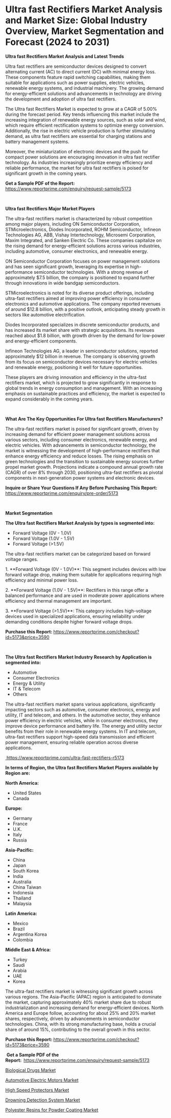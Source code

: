 <p><h1>Ultra fast Rectifiers Market Analysis and Market Size: Global Industry Overview, Market Segmentation and Forecast (2024 to 2031)</h1></p><p><strong>Ultra fast Rectifiers Market Analysis and Latest Trends</strong></p>
<p><p>Ultra fast rectifiers are semiconductor devices designed to convert alternating current (AC) to direct current (DC) with minimal energy loss. These components feature rapid switching capabilities, making them suitable for applications such as power supplies, electric vehicles, renewable energy systems, and industrial machinery. The growing demand for energy-efficient solutions and advancements in technology are driving the development and adoption of ultra fast rectifiers.</p><p>The Ultra fast Rectifiers Market is expected to grow at a CAGR of 5.00% during the forecast period. Key trends influencing this market include the increasing integration of renewable energy sources, such as solar and wind, which require efficient rectification systems to optimize energy conversion. Additionally, the rise in electric vehicle production is further stimulating demand, as ultra fast rectifiers are essential for charging stations and battery management systems. </p><p>Moreover, the miniaturization of electronic devices and the push for compact power solutions are encouraging innovation in ultra fast rectifier technology. As industries increasingly prioritize energy efficiency and reliable performance, the market for ultra fast rectifiers is poised for significant growth in the coming years.</p></p>
<p><strong>Get a Sample PDF of the Report:&nbsp;</strong> <a href="https://www.reportprime.com/enquiry/request-sample/5173">https://www.reportprime.com/enquiry/request-sample/5173</a></p>
<p>&nbsp;</p>
<p><strong>Ultra fast Rectifiers Major Market Players</strong></p>
<p><p>The ultra-fast rectifiers market is characterized by robust competition among major players, including ON Semiconductor Corporation, STMicroelectronics, Diodes Incorporated, ROHM Semiconductor, Infineon Technologies AG, ABB, Vishay Intertechnology, Microsemi Corporation, Maxim Integrated, and Sanken Electric Co. These companies capitalize on the rising demand for energy-efficient solutions across various industries, including automotive, consumer electronics, and renewable energy.</p><p>ON Semiconductor Corporation focuses on power management solutions and has seen significant growth, leveraging its expertise in high-performance semiconductor technologies. With a strong revenue of approximately $7.5 billion, the company is positioned to expand further through innovations in wide bandgap semiconductors.</p><p>STMicroelectronics is noted for its diverse product offerings, including ultra-fast rectifiers aimed at improving power efficiency in consumer electronics and automotive applications. The company reported revenues of around $12.8 billion, with a positive outlook, anticipating steady growth in sectors like automotive electrification.</p><p>Diodes Incorporated specializes in discrete semiconductor products, and has increased its market share with strategic acquisitions. Its revenues reached about $1.8 billion, with growth driven by the demand for low-power and energy-efficient components.</p><p>Infineon Technologies AG, a leader in semiconductor solutions, reported approximately $12 billion in revenue. The company is observing growth from its focus on semiconductor devices necessary for electric vehicles and renewable energy, positioning it well for future opportunities.</p><p>These players are driving innovation and efficiency in the ultra-fast rectifiers market, which is projected to grow significantly in response to global trends in energy consumption and management. With an increasing emphasis on sustainable practices and efficiency, the market is expected to expand considerably in the coming years.</p></p>
<p>&nbsp;</p>
<p><strong>What Are The Key Opportunities For Ultra fast Rectifiers Manufacturers?</strong></p>
<p><p>The ultra-fast rectifiers market is poised for significant growth, driven by increasing demand for efficient power management solutions across various sectors, including consumer electronics, renewable energy, and electric vehicles. With advancements in semiconductor technology, the market is witnessing the development of high-performance rectifiers that enhance energy efficiency and reduce losses. The rising emphasis on green technologies and the transition to sustainable energy sources further propel market growth. Projections indicate a compound annual growth rate (CAGR) of over 8% through 2030, positioning ultra-fast rectifiers as pivotal components in next-generation power systems and electronic devices.</p></p>
<p><strong>Inquire or Share Your Questions If Any Before Purchasing This Report:</strong> <a href="https://www.reportprime.com/enquiry/pre-order/5173">https://www.reportprime.com/enquiry/pre-order/5173</a></p>
<p>&nbsp;</p>
<p><strong>Market Segmentation</strong></p>
<p><strong>The Ultra fast Rectifiers Market Analysis by types is segmented into:</strong></p>
<p><ul><li>Forward Voltage (0V - 1.0V)</li><li>Forward Voltage (1.0V - 1.5V)</li><li>Forward Voltage (>1.5V)</li></ul></p>
<p><p>The ultra-fast rectifiers market can be categorized based on forward voltage ranges. </p><p>1. **Forward Voltage (0V - 1.0V)**: This segment includes devices with low forward voltage drop, making them suitable for applications requiring high efficiency and minimal power loss.</p><p>2. **Forward Voltage (1.0V - 1.5V)**: Rectifiers in this range offer a balanced performance and are used in moderate power applications where efficiency and thermal management are important.</p><p>3. **Forward Voltage (>1.5V)**: This category includes high-voltage devices used in specialized applications, ensuring reliability under demanding conditions despite higher forward voltage drops.</p></p>
<p><strong>Purchase this Report:&nbsp;</strong><a href="https://www.reportprime.com/checkout?id=5173&price=3590">https://www.reportprime.com/checkout?id=5173&price=3590</a></p>
<p>&nbsp;</p>
<p><strong>The Ultra fast Rectifiers Market Industry Research by Application is segmented into:</strong></p>
<p><ul><li>Automotive</li><li>Consumer Electronics</li><li>Energy & Utility</li><li>IT & Telecom</li><li>Others</li></ul></p>
<p><p>The ultra-fast rectifiers market spans various applications, significantly impacting sectors such as automotive, consumer electronics, energy and utility, IT and telecom, and others. In the automotive sector, they enhance power efficiency in electric vehicles, while in consumer electronics, they improve device performance and battery life. The energy and utility sector benefits from their role in renewable energy systems. In IT and telecom, ultra-fast rectifiers support high-speed data transmission and efficient power management, ensuring reliable operation across diverse applications.</p></p>
<p><a href="https://www.reportprime.com/ultra-fast-rectifiers-r5173">&nbsp;https://www.reportprime.com/ultra-fast-rectifiers-r5173</a></p>
<p><strong>In terms of Region, the Ultra fast Rectifiers Market Players available by Region are:</strong></p>
<p>
    <p> <strong> North America: </strong>
        <ul>
            <li>United States</li>
            <li>Canada</li>
        </ul>
        </p> 
    <p> <strong> Europe: </strong>
        <ul>
            <li>Germany</li>
            <li>France</li>
            <li>U.K.</li>
            <li>Italy</li>
            <li>Russia</li>
        </ul>
        </p> 
    <p> <strong> Asia-Pacific: </strong>
        <ul>
            <li>China</li>
            <li>Japan</li>
            <li>South Korea</li>
            <li>India</li>
            <li>Australia</li>
            <li>China Taiwan</li>
            <li>Indonesia</li>
            <li>Thailand</li>
            <li>Malaysia</li>
        </ul>
        </p> 
    <p> <strong> Latin America: </strong>
        <ul>
            <li>Mexico</li>
            <li>Brazil</li>
            <li>Argentina Korea</li>
            <li>Colombia</li>
        </ul>
        </p> 
    <p> <strong> Middle East & Africa: </strong>
        <ul>
            <li>Turkey</li>
            <li>Saudi</li>
            <li>Arabia</li>
            <li>UAE</li>
            <li>Korea</li>
        </ul>
    </p>
    </p>
<p><p>The ultra-fast rectifiers market is witnessing significant growth across various regions. The Asia-Pacific (APAC) region is anticipated to dominate the market, capturing approximately 40% market share due to robust industrialization and increasing demand for energy-efficient devices. North America and Europe follow, accounting for about 25% and 20% market shares, respectively, driven by advancements in semiconductor technologies. China, with its strong manufacturing base, holds a crucial share of around 15%, contributing to the overall growth in this sector.</p></p>
<p><strong>Purchase this Report: </strong><a href="https://www.reportprime.com/checkout?id=5173&price=3590">https://www.reportprime.com/checkout?id=5173&price=3590</a></p>
<p>&nbsp;<strong>Get a Sample PDF of the Report:&nbsp;&nbsp;</strong><a href="https://www.reportprime.com/enquiry/request-sample/5173">https://www.reportprime.com/enquiry/request-sample/5173</a></p>
<p><strong></strong></p>
<p><p><a href="https://www.linkedin.com/pulse/what-emerging-market-trends-biological-drugs-detailed-overview-1tmff?trackingId=k0ts%2BVTFQkWkwRQheqGU%2BQ%3D%3D">Biological Drugs Market</a></p><p><a href="https://www.linkedin.com/pulse/global-automotive-electric-motors-industry-analysis-share-kdkyf?trackingId=ibmg9Z77Q4yS7SN%2Fp%2FZu3w%3D%3D">Automotive Electric Motors Market</a></p><p><a href="https://github.com/fdr6gh/Market-Research-Report-List-1/blob/main/high-speed-protectors-market.md">High Speed Protectors Market</a></p><p><a href="https://issuu.com/reportprime-2/docs/drowning-detection-system-market-si_9c59a855659c5c">Drowning Detection System Market</a></p><p><a href="https://issuu.com/reportprime-2/docs/polyester-resins-for-powder-coating_709346095bda55">Polyester Resins for Powder Coating Market</a></p></p>